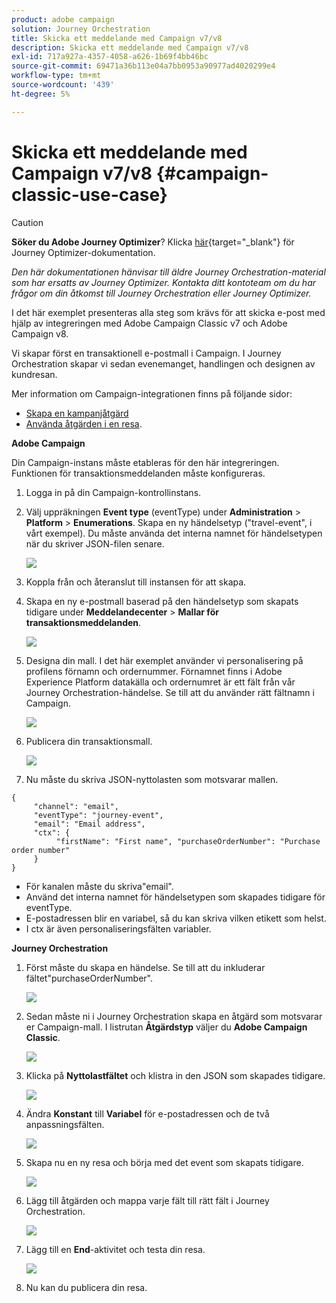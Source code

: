 ```yaml
---
product: adobe campaign
solution: Journey Orchestration
title: Skicka ett meddelande med Campaign v7/v8
description: Skicka ett meddelande med Campaign v7/v8
exl-id: 717a927a-4357-4058-a626-1b69f4bb46bc
source-git-commit: 69471a36b113e04a7bb0953a90977ad4020299e4
workflow-type: tm+mt
source-wordcount: '439'
ht-degree: 5%

---
```


# Skicka ett meddelande med Campaign v7/v8 {#campaign-classic-use-case}


>[!CAUTION]
>
>**Söker du Adobe Journey Optimizer**? Klicka [här](https://experienceleague.adobe.com/en/docs/journey-optimizer/using/ajo-home){target="_blank"} för Journey Optimizer-dokumentation.
>
>
>_Den här dokumentationen hänvisar till äldre Journey Orchestration-material som har ersatts av Journey Optimizer. Kontakta ditt kontoteam om du har frågor om din åtkomst till Journey Orchestration eller Journey Optimizer._


I det här exemplet presenteras alla steg som krävs för att skicka e-post med hjälp av integreringen med Adobe Campaign Classic v7 och Adobe Campaign v8.

Vi skapar först en transaktionell e-postmall i Campaign. I Journey Orchestration skapar vi sedan evenemanget, handlingen och designen av kundresan.

Mer information om Campaign-integrationen finns på följande sidor:

* [Skapa en kampanjåtgärd](../action/acc-action.md)
* [Använda åtgärden i en resa](../building-journeys/using-adobe-campaign-classic.md).

**Adobe Campaign**

Din Campaign-instans måste etableras för den här integreringen. Funktionen för transaktionsmeddelanden måste konfigureras.

1. Logga in på din Campaign-kontrollinstans.

1. Välj uppräkningen **Event type** (eventType) under **Administration** > **Platform** > **Enumerations**. Skapa en ny händelsetyp (&quot;travel-event&quot;, i vårt exempel). Du måste använda det interna namnet för händelsetypen när du skriver JSON-filen senare.

   ![](../assets/accintegration-uc-1.png)

1. Koppla från och återanslut till instansen för att skapa.

1. Skapa en ny e-postmall baserad på den händelsetyp som skapats tidigare under **Meddelandecenter** > **Mallar för transaktionsmeddelanden**.

   ![](../assets/accintegration-uc-2.png)

1. Designa din mall. I det här exemplet använder vi personalisering på profilens förnamn och ordernummer. Förnamnet finns i Adobe Experience Platform datakälla och ordernumret är ett fält från vår Journey Orchestration-händelse. Se till att du använder rätt fältnamn i Campaign.

   ![](../assets/accintegration-uc-3.png)

1. Publicera din transaktionsmall.

   ![](../assets/accintegration-uc-4.png)

1. Nu måste du skriva JSON-nyttolasten som motsvarar mallen.

```
{
     "channel": "email",
     "eventType": "journey-event",
     "email": "Email address",
     "ctx": {
          "firstName": "First name", "purchaseOrderNumber": "Purchase order number"
     }
}
```

* För kanalen måste du skriva&quot;email&quot;.
* Använd det interna namnet för händelsetypen som skapades tidigare för eventType.
* E-postadressen blir en variabel, så du kan skriva vilken etikett som helst.
* I ctx är även personaliseringsfälten variabler.

**Journey Orchestration**

1. Först måste du skapa en händelse. Se till att du inkluderar fältet&quot;purchaseOrderNumber&quot;.

   ![](../assets/accintegration-uc-5.png)

1. Sedan måste ni i Journey Orchestration skapa en åtgärd som motsvarar er Campaign-mall. I listrutan **Åtgärdstyp** väljer du **Adobe Campaign Classic**.

   ![](../assets/accintegration-uc-6.png)

1. Klicka på **Nyttolastfältet** och klistra in den JSON som skapades tidigare.

   ![](../assets/accintegration-uc-7.png)

1. Ändra **Konstant** till **Variabel** för e-postadressen och de två anpassningsfälten.

   ![](../assets/accintegration-uc-8.png)

1. Skapa nu en ny resa och börja med det event som skapats tidigare.

   ![](../assets/accintegration-uc-9.png)

1. Lägg till åtgärden och mappa varje fält till rätt fält i Journey Orchestration.

   ![](../assets/accintegration-uc-10.png)

1. Lägg till en **End**-aktivitet och testa din resa.

   ![](../assets/accintegration-uc-11.png)

1. Nu kan du publicera din resa.
